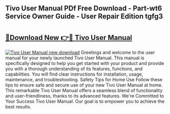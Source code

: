 ## Tivo User Manual PDf Free Download - Part-wt6 Service Owner Guide - User Repair Edition tgfg3

# <h2><a href="http://cf21785.oget.top/?id=Tivo+User+Manual">🔗Download New 👉🔴 Tivo User Manual</a></h2>

[![Tivo User Manual new download](https://i.imgur.com/5g1atiW.png)](http://cf21785.oget.top/?id=Tivo+User+Manual)
Greetings and welcome to the user manual for your newly launched Tivo User Manual. This manual is specifically designed to help you get started with your product and provide you with a thorough understanding of its features, functions, and capabilities. You will find clear instructions for installation, usage, maintenance, and troubleshooting. Safety Tips for Home Use Follow these tips to ensure safe and secure use of your new Tivo User Manual at home. This remarkable Tivo User Manual offers a seamless blend of functionality and user-friendliness, thanks to its advanced features. We're Committed to Your Success Tivo User Manual. Our goal is to empower you to achieve the best results.
